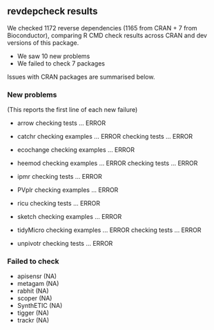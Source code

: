 ## revdepcheck results

We checked 1172 reverse dependencies (1165 from CRAN + 7 from Bioconductor), comparing R CMD check results across CRAN and dev versions of this package.

 * We saw 10 new problems
 * We failed to check 7 packages

Issues with CRAN packages are summarised below.

### New problems
(This reports the first line of each new failure)

* arrow
  checking tests ... ERROR

* catchr
  checking examples ... ERROR
  checking tests ... ERROR

* ecochange
  checking examples ... ERROR

* heemod
  checking examples ... ERROR
  checking tests ... ERROR

* ipmr
  checking tests ... ERROR

* PVplr
  checking examples ... ERROR

* ricu
  checking tests ... ERROR

* sketch
  checking examples ... ERROR

* tidyMicro
  checking examples ... ERROR
  checking tests ... ERROR

* unpivotr
  checking tests ... ERROR

### Failed to check

* apisensr  (NA)
* metagam   (NA)
* rabhit    (NA)
* scoper    (NA)
* SynthETIC (NA)
* tigger    (NA)
* trackr    (NA)
